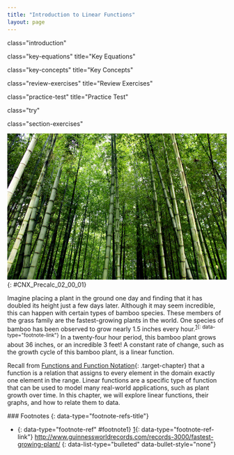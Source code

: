```yaml
---
title: "Introduction to Linear Functions"
layout: page
---
```



<cnx-pi data-type="cnx.flag.introduction"> class="introduction" </cnx-pi>

<cnx-pi data-type="cnx.eoc">class="key-equations" title="Key Equations"</cnx-pi>

<cnx-pi data-type="cnx.eoc">class="key-concepts" title="Key Concepts"</cnx-pi>

<cnx-pi data-type="cnx.eoc">class="review-exercises" title="Review Exercises"</cnx-pi>

<cnx-pi data-type="cnx.eoc">class="practice-test" title="Practice Test"</cnx-pi>

<cnx-pi data-type="cnx.answers">class="try"</cnx-pi>

<cnx-pi data-type="cnx.answers">class="section-exercises"</cnx-pi>

 ![An upward view of bamboo trees.](../resources/CNX_Precalc_02_00_01.jpg "A bamboo forest in China (credit: &#x201C;JFXie&#x201D;/Flickr)"){: #CNX_Precalc_02_00_01}

Imagine placing a plant in the ground one day and finding that it has doubled its height just a few days later. Although it may seem incredible, this can happen with certain types of bamboo species. These members of the grass family are the fastest-growing plants in the world. One species of bamboo has been observed to grow nearly 1.5 inches every hour.<sup data-type="footnote-number" id="footnote-ref1">[1](#footnote1){: data-type="footnote-link"}</sup> In a twenty-four hour period, this bamboo plant grows about 36 inches, or an incredible 3 feet! A constant rate of change, such as the growth cycle of this bamboo plant, is a linear function.

Recall from [Functions and Function Notation](/m49301){: .target-chapter} that a function is a relation that assigns to every element in the domain exactly one element in the range. Linear functions are a specific type of function that can be used to model many real-world applications, such as plant growth over time. In this chapter, we will explore linear functions, their graphs, and how to relate them to data.

<div data-type="footnote-refs" markdown="1">
### Footnotes
{: data-type="footnote-refs-title"}

* {: data-type="footnote-ref" #footnote1} [1](#footnote-ref1){: data-type="footnote-ref-link"} <span data-type="footnote-ref-content">http://www.guinnessworldrecords.com/records-3000/fastest-growing-plant/</span>
{: data-list-type="bulleted" data-bullet-style="none"}

</div>

